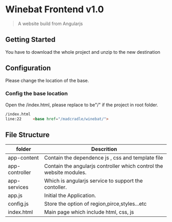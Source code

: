 # Winebat Frontend v1.0 
> A website build from Angularjs 



## Getting Started

You have to download the whole project and unzip to the new destination

## Configuration

Please change the location of the base.

### Config the base location
Open the /index.html, please replace to be"/" if the project in root folder.
```html
/index.html
line:22     <base href="/madcradle/winebat/"> 
```

## File Structure

folder                  | Descrition
----------------------- | -----------
app-content             | Contain the dependence js , css and template file
app-controller          | Contain the angularjs controller which control the website modules.
app-services            | Which is angularjs service to support the contoller.
app.js             		| Initial the Application.
config.js               | Store the option of region,pirce,styles...etc
index.html              | Main page which include html, css, js




